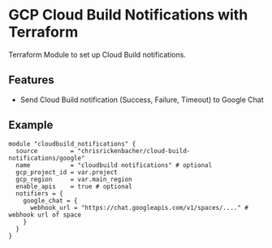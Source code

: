 # GCP Cloud Build Notifications with Terraform

Terraform Module to set up Cloud Build notifications.

## Features

- Send Cloud Build notification (Success, Failure, Timeout) to Google Chat

## Example

```hcl
module "cloudbuild_notifications" {
  source         = "chrisrickenbacher/cloud-build-notifications/google"
  name           = "cloudbuild notifications" # optional
  gcp_project_id = var.project
  gcp_region     = var.main_region
  enable_apis    = true # optional
  notifiers = {
    google_chat = {
      webhook_url = "https://chat.googleapis.com/v1/spaces/...." # webhook url of space
    }
  }
}
```

